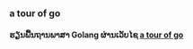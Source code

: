 ### a tour of go

#### ຮຽນພື້ນຖານພາສາ Golang ຜ່ານເວັບໄຊ [a tour of go](https://go-tour-th.appspot.com/welcome/1)
